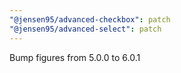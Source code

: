 ```yaml
---
"@jensen95/advanced-checkbox": patch
"@jensen95/advanced-select": patch
---
```


Bump figures from 5.0.0 to 6.0.1
